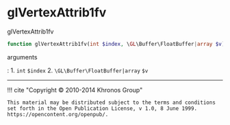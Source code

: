 # glVertexAttrib1fv
glVertexAttrib1fv

```php
function glVertexAttrib1fv(int $index, \GL\Buffer\FloatBuffer|array $v) : void
```



arguments

:    1. `int` `$index` 
    2. `\GL\Buffer\FloatBuffer|array` `$v` 



---
     

!!! cite "Copyright © 2010-2014 Khronos Group"

    This material may be distributed subject to the terms and conditions set forth in the Open Publication License, v 1.0, 8 June 1999. https://opencontent.org/openpub/.